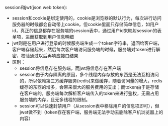 session和jwt(json web token):

* session和cookie是绑定使用的，cookie是浏览器的默认行为，每次进行访问服务器的时候都会自动带上cookie，但cookie里面只存储简单信息，如用户id，真正的信息都存在服务端的session表中，通过用户id来映射session的表单项，进而获取到用户信息明细
* jwt则是在用户进行登录的时候服务端生成一个token字符串，返回给客户端，客户端存储起来，然后每次客户端访问服务端的时候，服务端对token进行解密，校验通过以后再响应接口结果
* 区别：
  * session将信息存在服务端，而jwt将信息存在客户端
  * session由于内存隔离的原因，多个线程内存存放的东西是无法互相访问的，所以依赖第三方缓存服务(redis)来做缓存，随着访问量的增大，redis缓存的东西的增多，会带来很大的服务费用的支出；而token由于是存储在客户端的，服务端每次解析客户端传入的token来进行鉴权，无需占用服务端的内存，且无多线程的限制。
  * session可以快速封禁用户（从session表中移除用户的信息项即可），但jwet做不到（token存在客户端，服务端无法手动去删除客户机浏览器上的内容）

